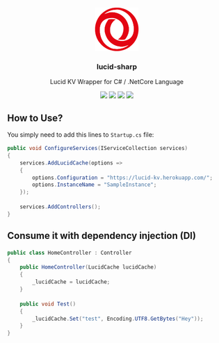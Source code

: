 <p align="center">
  <p align="center">
    <img src="https://github.com/lucid-kv/deploy-templates/blob/master/lucid.png?raw=true" height="100" alt="Lucid KV" />
  </p>
  <h3 align="center">
    lucid-sharp
  </h3>
  <p align="center">
    Lucid KV Wrapper for C# / .NetCore Language
  </p>
  <p align="center">
    <a href="https://github.com/lucid-kv/lucid/actions?workflow=Lucid"><img src="https://github.com/lucid-kv/lucid/workflows/Lucid/badge.svg" /></a>
    <a href="https://www.rust-lang.org/"><img src="https://img.shields.io/badge/Made%20With-Rust-dea584" /></a>
    <a href="https://github.com/lucid-kv/lucid/blob/master/LICENSE.md"><img src="https://img.shields.io/badge/license-MIT-lightgrey.svg" /></a>
    <a href="https://discord.gg/mZz67M6"><img src="https://img.shields.io/badge/Discord-Server-7289DA" /></a>
  </p>
</p>

## How to Use?

You simply need to add this lines to `Startup.cs` file:

```csharp
public void ConfigureServices(IServiceCollection services)
{
    services.AddLucidCache(options =>
    {
        options.Configuration = "https://lucid-kv.herokuapp.com/";
        options.InstanceName = "SampleInstance";
    });

    services.AddControllers();
}
```

Consume it with dependency injection (DI)
---
```csharp
public class HomeController : Controller
{
    public HomeController(LucidCache lucidCache)
    {
        _lucidCache = lucidCache;
    }
    
    public void Test()
    {
        _lucidCache.Set("test", Encoding.UTF8.GetBytes("Hey"));
    }
}
```

